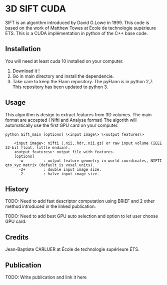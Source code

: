 <snippet>
  <content>
  
# 3D SIFT CUDA

SIFT is an algorithm introduced by David G.Lowe in 1999. 
This code is based on the work of Matthew Towes at École de technologie supérieure ÉTS.
This is a CUDA implémentation in python of the C++ base code. 

## Installation

You will need at least cuda 10 installed on your computer. 
1. Download it !
2. Go in main directory and install the dependencie. 
3. Take care to keep the Flann repository. The pyFlann is in python 2,7. This repository has been updated to python 3.

## Usage

This algorithm is design to extract features from 3D volumes. The main format are accepted ( Nifti and Analyse format)
The algorith will automatically use the first GPU card on your computer. 

    python Sift_main [options] \<input image\> \<output features\>
  
		<input image>: nifti (.nii,.hdr,.nii.gz) or raw input volume (IEEE 32-bit float, little endian).
		<output features>: output file with features.
		[options]
		  -w         : output feature geometry in world coordinates, NIFTI qto_xyz matrix (default is voxel units).
		  -2+        : double input image size.
		  -2-        : halve input image size.

## History

TODO: Need to add fast descriptor computation using BRIEF and 2 other method introduced in the linked publication.

TODO: Need to add best GPU auto selection and option to let user choose GPU card. 

## Credits

Jean-Baptiste CARLUER at École de technologie supérieure ÉTS.

## Publication

TODO: Write publication and link it here

</content>
</snippet>
